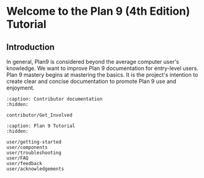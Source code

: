 Welcome to the Plan 9 (4th Edition) Tutorial
============================================

## Introduction

In general, Plan9 is considered beyond the average computer user's knowledge. We want to improve Plan 9 documentation for entry-level users. Plan 9 mastery begins at mastering the basics. It is the project's intention to create clear and concise documentation to promote Plan 9 use and enjoyment.

```{toctree}
:caption: Contributor documentation
:hidden:

contributor/Get_Involved
```

```{toctree}
:caption: Plan 9 Tutorial
:hidden:

user/getting-started
user/components
user/troubleshooting
user/FAQ
user/feedback
user/acknowledgements
```

